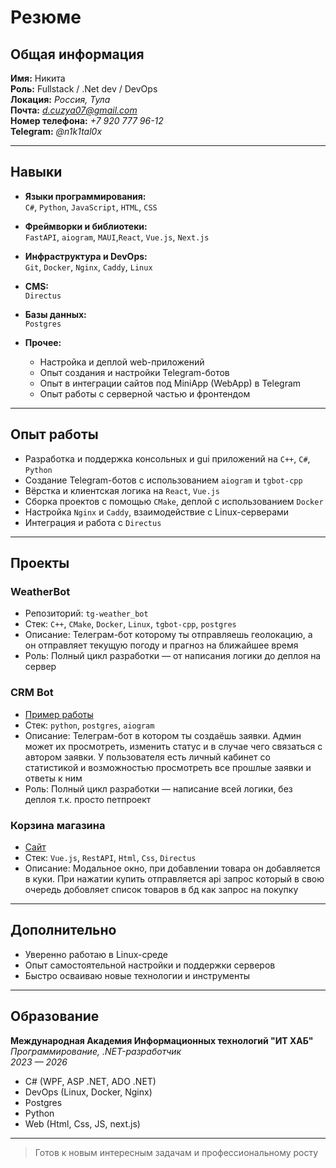 # Резюме

## Общая информация

**Имя:** Никита  
**Роль:** Fullstack / .Net dev / DevOps   
**Локация:** *Россия, Тула*  
**Почта:** *d.cuzya07@gmail.com*  
**Номер телефона:** *+7 920 777 96-12*  
**Telegram:** *@n1k1tal0x*  

---

## Навыки

- **Языки программирования:**  
  `C#`, `Python`, `JavaScript`, `HTML`, `CSS`

- **Фреймворки и библиотеки:**  
  `FastAPI`, `aiogram`, `MAUI`,`React`, `Vue.js`, `Next.js`

- **Инфраструктура и DevOps:**  
  `Git`, `Docker`, `Nginx`, `Caddy`, `Linux`

- **CMS:**  
  `Directus` 

- **Базы данных:**  
  `Postgres`

- **Прочее:**  
  - Настройка и деплой web-приложений  
  - Опыт создания и настройки Telegram-ботов
  - Опыт в интеграции сайтов под MiniApp (WebApp) в Telegram
  - Опыт работы с серверной частью и фронтендом  

---

## Опыт работы

- Разработка и поддержка консольных и gui приложений на `C++`, `C#`, `Python`  
- Создание Telegram-ботов с использованием `aiogram` и `tgbot-cpp`
- Вёрстка и клиентская логика на `React`, `Vue.js`  
- Сборка проектов с помощью `CMake`, деплой с использованием `Docker`  
- Настройка `Nginx` и `Caddy`, взаимодействие с Linux-серверами  
- Интеграция и работа с `Directus`

---

## Проекты

### **WeatherBot**
- Репозиторий: `tg-weather_bot`
- Стек: `C++`, `CMake`, `Docker`, `Linux`, `tgbot-cpp`, `postgres`
- Описание: Телеграм-бот которому ты отправляешь геолокацию, а он отправляет текущую погоду и прагноз на ближайшее время
- Роль: Полный цикл разработки — от написания логики до деплоя на сервер

### **CRM Bot**
- [Пример работы](https://youtube.com/shorts/d0QxJ9TRV9k)
- Стек: `python`, `postgres`, `aiogram`
- Описание: Телеграм-бот в котором ты создаёшь заявки. Админ может их просмотреть, изменить статус и в случае чего связаться с автором заявки. У пользователя есть личный кабинет со статистикой и возможностью просмотреть все прошлые заявки и ответы к ним
- Роль: Полный цикл разработки — написание всей логики, без деплоя т.к. просто петпроект

### **Корзина магазина**
- [Сайт](https://jcbmoscow.ru)
- Стек: `Vue.js`, `RestAPI`, `Html`, `Css`, `Directus`
- Описание: Модальное окно, при добавлении товара он добавляется в куки. При нажатии купить отправляется api запрос который в свою очередь добовляет список товаров в бд как запрос на покупку  
---

## Дополнительно

- Уверенно работаю в Linux-среде  
- Опыт самостоятельной настройки и поддержки серверов  
- Быстро осваиваю новые технологии и инструменты

---

## Образование

**Международная Академия Информационных технологий "ИТ ХАБ"**  
*Программирование, .NET-разработчик*  
*2023 — 2026*

- C# (WPF, ASP .NET, ADO .NET)  
- DevOps (Linux, Docker, Nginx)  
- Postgres  
- Python  
- Web (Html, Css, JS, next.js)  

---

> Готов к новым интересным задачам и профессиональному росту 
